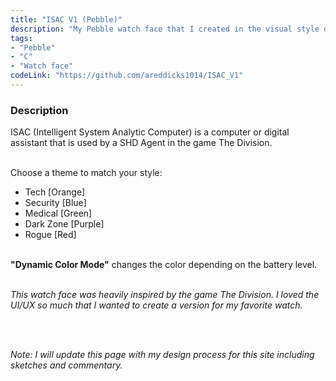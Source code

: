 ```yaml
---
title: "ISAC V1 (Pebble)"
description: "My Pebble watch face that I created in the visual style of The Division HUD and menu interfaces."
tags:
- "Pebble"
- "C"
- "Watch face"
codeLink: "https://github.com/areddicks1014/ISAC_V1"
---
```


### Description
ISAC (Intelligent System Analytic Computer) is a computer or digital assistant that is used by a SHD Agent in the game The Division.
<br/><br/>

Choose a theme to match your style:
- Tech \[Orange\]
- Security \[Blue\]
- Medical \[Green\]
- Dark Zone \[Purple\]
- Rogue \[Red\]
<br/><br/>

**"Dynamic Color Mode"** changes the color depending on the battery level.
<br/><br/>

*This watch face was heavily inspired by the game The Division. I loved the UI/UX so much that I wanted to create a version for my favorite watch.*

<br><br>

*Note: I will update this page with my design process for this site including sketches and commentary.*